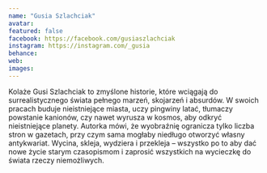 ```yaml
---
name: "Gusia Szlachciak"
avatar: 
featured: false
facebook: https://facebook.com/gusiaszlachciak
instagram: https://instagram.com/_gusia
behance: 
web:
images:
---
```

Kolaże Gusi Szlachciak to zmyślone historie, które wciągają do surrealistycznego świata pełnego marzeń, skojarzeń i absurdów. W swoich pracach buduje nieistniejące miasta, uczy pingwiny latać, tłumaczy powstanie kanionów, czy nawet wyrusza w kosmos, aby odkryć nieistniejące planety. Autorka mówi, że wyobraźnię ogranicza tylko liczba stron w gazetach, przy czym sama mogłaby niedługo otworzyć własny antykwariat. Wycina, skleja, wydziera i przekleja – wszystko po to aby dać nowe życie starym czasopismom i zaprosić wszystkich na wycieczkę do świata rzeczy niemożliwych.
